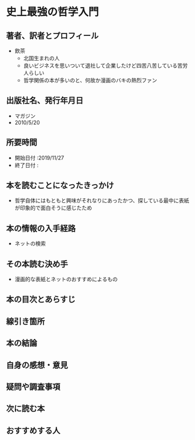 # 史上最強の哲学入門

## 著者、訳者とプロフィール

- 飲茶
  - 北国生まれの人
  - 良いビジネスを思いついて退社して企業したけど四苦八苦している苦労人らしい
  - 哲学関係の本が多いのと、何故か漫画のバキの熱烈ファン

## 出版社名、発行年月日

- マガジン
- 2010/5/20

## 所要時間

- 開始日付 :2019/11/27
- 終了日付 :

## 本を読むことになったきっかけ

- 哲学自体にはもともと興味がそれなりにあったかつ、探している最中に表紙が印象的で面白そうに感じたため

## 本の情報の入手経路

- ネットの検索

## その本読む決め手

- 漫画的な表紙とネットのおすすめによるもの

## 本の目次とあらすじ

## 線引き箇所

## 本の結論

## 自身の感想・意見

## 疑問や調査事項

## 次に読む本

## おすすめする人
